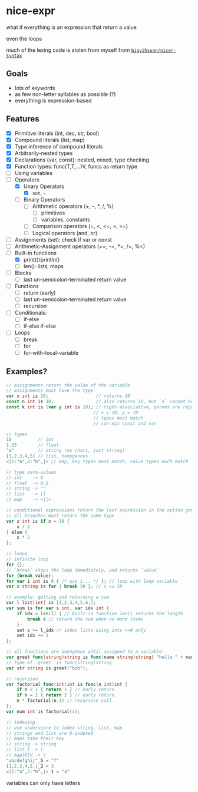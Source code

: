 # nice-expr

what if everything is an expression that return a value

even the loops

much of the lexing code is stolen from myself from [`bigyihsuan/nicer-syntax`](https://github.com/bigyihsuan/nicer-syntax/)

## Goals

* lots of keywords
* as few non-letter syllables as possible (?)
* everything is expression-based

## Features

* [x] Primitive literals (int, dec, str, bool)
* [x] Compound literals (list, map)
* [x] Type inference of compound literals
* [x] Arbitrarily-nested types
* [x] Declarations (var, const): nested, mixed, type checking
* [x] Function types: func(T,T,...)V, funcs as return type
* [ ] Using variables
* [ ] Operators
  * [x] Unary Operators
    * [x] `not`, `-`
  * [ ] Binary Operators
    * [ ] Arithmetic operators (+, -, *, /, %)
      * [ ] primitives
      * [ ] variables, constants
    * [ ] Comparison operators (=, <, <=, >, >=)
    * [ ] Logical operators (and, or)
* [ ] Assignments (set): check if var or const
* [ ] Arithmetic-Assignment operators (+=, -=, *=, /=, %=)
* [ ] Built-in functions
  * [x] print()/println()
  * [ ] len(): lists, maps
* [ ] Blocks
  * [ ] last un-semicolon-terminated return value
* [ ] Functions
  * [ ] return (early)
  * [ ] last un-semicolon-terminated return value
  * [ ] recursion
* [ ] Conditionals:
  * [ ] if-else
  * [ ] if-else if-else
* [ ] Loops
  * [ ] break
  * [ ] for
  * [ ] for-with-local-variable

## Examples?

```go
// assignments return the value of the variable
// assignments must have the type
var x int is 10;                  // returns 10
const n int is 10;                // also returns 10, but `n` cannot be have its value changed
const k int is (var y int is 10); // right-associative, parens are required
                                 // x = 10, y = 10
                                 // types must match
                                 // can mix const and var

// types
10          // int
1.23        // float
"a"         // string (no chars, just string)
[1,2,3,4,5] // list, homogenous
<|1:"a",2:"b",|> // map, key types must match, value types much match

// type zero-values
// int    -> 0
// float  -> 0.0
// string -> ""
// list   -> []
// map    -> <||>

// conditional expressions return the last expression in the option gone down
// all branches must return the same type
var z int is if x = 10 {
    x / 2
} else {
    x * 2
};

// loops
// infinite loop
for {};
// `break` stops the loop immediately, and returns `value`
for {break value};
for var i int is 0 { /* use i... */ }; // loop with loop variable
var x string is for { break 30 }; // x == 30

// example: getting and returning a sum
var l list[int] is [1,2,3,4,5,6,];
var sum is for var s int, var idx int {
    if idx = len(l) { // built-in function len() returns the length
        break s // return the sum when no more items
    }
    set s += l_idx // index lists using ints >=0 only
    set idx += 1
};

// all functions are anonymous until assigned to a variable
var greet func(string)string is func(name string)string{ "hello " + name };
// type of `greet` is func(string)string
var str string is greet("bob");

// recursion
var factorial func(int)int is func(n int)int {
    if n < 1 { return 1 } // early return
    if n = 2 { return 2 } // early return
    n * factorial(n-1) // recursive call
};
var num int is factorial(4);

// indexing
// use underscore to index string, list, map
// strings and list are 0-indexed
// maps take their key
// string -> string
// list_T -> T
// map[K]V -> V
"abcdefghij"_5 = "f"
[1,2,3,4,5,]_2 = 3
<|1:"a",2:"b",|>_1 = "a"
```

variables can only have letters
